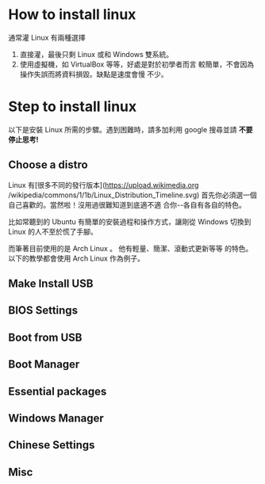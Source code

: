 # How to install linux

通常灌 Linux 有兩種選擇
1. 直接灌，最後只剩 Linux 或和 Windows 雙系統。
2. 使用虛擬機，如 VirtualBox 等等，好處是對於初學者而言
   較簡單，不會因為操作失誤而將資料損毀。缺點是速度會慢
   不少。

# Step to install linux

以下是安裝 Linux 所需的步驟。遇到困難時，請多加利用 google 
搜尋並請 **不要停止思考!**

## Choose a distro

Linux 有[很多不同的發行版本](https://upload.wikimedia.org
/wikipedia/commons/1/1b/Linux_Distribution_Timeline.svg)
首先你必須選一個自己喜歡的。當然啦！沒用過很難知道到底適不適
合你--各自有各自的特色。

比如常聽到的 Ubuntu 有簡單的安裝過程和操作方式，讓剛從 Windows
切換到 Linux 的人不至於慌了手腳。

而筆著目前使用的是 Arch Linux 。 他有輕量、簡潔、滾動式更新等等
的特色。 以下的教學都會使用 Arch Linux 作為例子。

## Make Install USB
## BIOS Settings
## Boot from USB
## Boot Manager
## Essential packages
## Windows Manager
## Chinese Settings
## Misc
